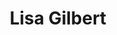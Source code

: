 ---
layout: profile
title: Lisa Gilbert
job_title: Digital Repository Assistant
author_name: Lisa
image: https://www.lib.iastate.edu/files/styles/image_block/public/images/2023-09/Gilbert_Lisa.png?itok=hWpKwKz5
alt: portrait of Lisa Gilbert
bio: Work with Iowa State's faculty, staff and students to deposit their publications into the ISU Digital Repository.
projects: 
---